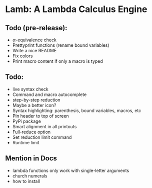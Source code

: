 # Lamb: A Lambda Calculus Engine


## Todo (pre-release):
 - $\alpha$-equivalence check
 - Prettyprint functions (rename bound variables)
 - Write a nice README
 - Fix colors
 - Print macro content if only a macro is typed

## Todo:
 - live syntax check
 - Command and macro autocomplete
 - step-by-step reduction
 - Maybe a better icon?
 - Syntax highlighting: parenthesis, bound variables, macros, etc
 - Pin header to top of screen
 - PyPi package
 - Smart alignment in all printouts
 - Full-reduce option
 - Set reduction limit command
 - Runtime limit

## Mention in Docs
 - lambda functions only work with single-letter arguments
 - church numerals
 - how to install